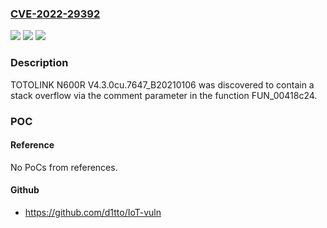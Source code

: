 ### [CVE-2022-29392](https://cve.mitre.org/cgi-bin/cvename.cgi?name=CVE-2022-29392)
![](https://img.shields.io/static/v1?label=Product&message=n%2Fa&color=blue)
![](https://img.shields.io/static/v1?label=Version&message=n%2Fa&color=blue)
![](https://img.shields.io/static/v1?label=Vulnerability&message=n%2Fa&color=brighgreen)

### Description

TOTOLINK N600R V4.3.0cu.7647_B20210106 was discovered to contain a stack overflow via the comment parameter in the function FUN_00418c24.

### POC

#### Reference
No PoCs from references.

#### Github
- https://github.com/d1tto/IoT-vuln

